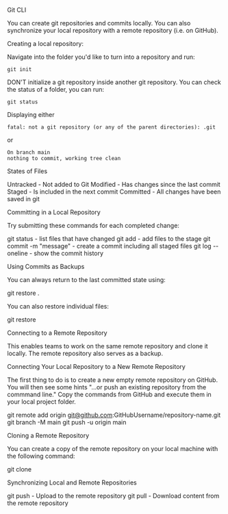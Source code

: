 Git CLI

You can create git repositories and commits locally. You can also synchronize your local repository with a remote repository (i.e. on GitHub).

Creating a local repository:

Navigate into the folder you'd like to turn into a repository and run:

    git init

DON'T initialize a git repository inside another git repository. You can check the status of a folder, you can run:

    git status

Displaying either

    fatal: not a git repository (or any of the parent directories): .git

or

    On branch main
    nothing to commit, working tree clean

States of Files

Untracked - Not added to Git
Modified - Has changes since the last commit
Staged - Is included in the next commit
Committed - All changes have been saved in git

Committing in a Local Repository

Try submitting these commands for each completed change:

git status - list files that have changed
git add - add files to the stage
git commit -m "message" - create a commit including all staged files
git log --oneline - show the commit history

Using Commits as Backups

You can always return to the last committed state using:

git restore .

You can also restore individual files:

git restore <filename>

Connecting to a Remote Repository

This enables teams to work on the same remote repository and clone it locally. The remote repository also serves as a backup.

Connecting Your Local Repository to a New Remote Repository

The first thing to do is to create a new empty remote repository on GitHub. You will then see some hints "...or push an existing repository from the commmand line." Copy the commands from GitHub and execute them in your local project folder.

git remote add origin git@github.com:GitHubUsername/repository-name.git
git branch -M main
git push -u origin main

Cloning a Remote Repository

You can create a copy of the remote repository on your local machine with the following command:

git clone <url>

Synchronizing Local and Remote Repositories

git push - Upload to the remote repository
git pull - Download content from the remote repository